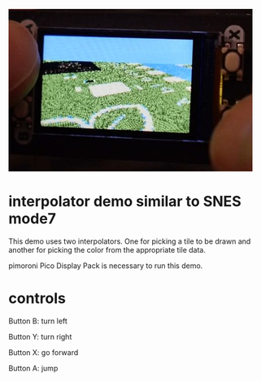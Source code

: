 ![Shape](https://raw.githubusercontent.com/boochow/pico_test_projects/images/interpolator2/demo.jpg)
# interpolator demo similar to SNES mode7
This demo uses two interpolators. One for picking a tile to be drawn and another for picking the color from the appropriate tile data.

pimoroni Pico Display Pack is necessary to run this demo.

# controls
Button B: turn left

Button Y: turn right

Button X: go forward

Button A: jump

